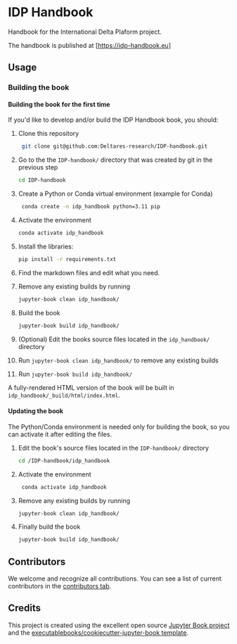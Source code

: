 # IDP Handbook

Handbook for the International Delta Plaform project.

The handbook is published at [https://idp-handbook.eu]

## Usage

### Building the book 
#### Building the book for the first time

If you'd like to develop and/or build the IDP Handbook book, you should:

1. Clone this repository
   ```bash
    git clone git@github.com:Deltares-research/IDP-handbook.git
    ```
2. Go to the the `IDP-handbook/` directory that was created by git in the previous step
   ```bash
   cd IDP-handbook
   ```
3. Create a Python or Conda virtual environment (example for Conda)
   ```bash
    conda create -n idp_handbook python=3.11 pip
    ```
4. Activate the environment
    ```bash
    conda activate idp_handbook
    ```
5. Install the libraries:
   ```bash
   pip install -r requirements.txt
   ```
6. Find the markdown files and edit what you need.
7. Remove any existing builds by running
    ```bash
   jupyter-book clean idp_handbook/
    ```
8. Build the book
    ```bash
    jupyter-book build idp_handbook/
    ```

3. (Optional) Edit the books source files located in the `idp_handbook/` directory
4. Run `jupyter-book clean idp_handbook/` to remove any existing builds
5. Run `jupyter-book build idp_handbook/`

A fully-rendered HTML version of the book will be built in `idp_handbook/_build/html/index.html`.

#### Updating the book

The Python/Conda environment is needed only for building the book, so you can activate it after editing the files.

1. Edit the book's source files located in the `IDP-handbook/` directory
   ```bash
   cd /IDP-handbook/idp_handbook
   ```
2. Activate the environment
   ```bash
    conda activate idp_handbook
    ```
3. Remove any existing builds by running
    ```bash
   jupyter-book clean idp_handbook/
    ```
4. Finally build the book
    ```bash
   jupyter-book build idp_handbook/
    ```
## Contributors

We welcome and recognize all contributions. You can see a list of current contributors in the [contributors tab](https://github.com/Deltares-research/IDP-handbook/graphs/contributors).

## Credits

This project is created using the excellent open source [Jupyter Book project](https://jupyterbook.org/) and the [executablebooks/cookiecutter-jupyter-book template](https://github.com/executablebooks/cookiecutter-jupyter-book).
